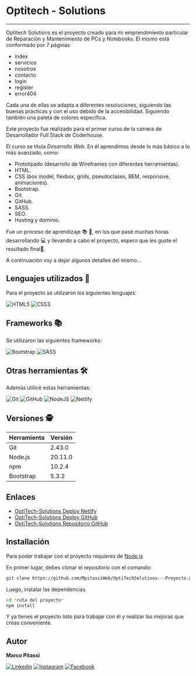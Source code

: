 # **Optitech - Solutions**
---

Optitech Solutions es el proyecto creado para mi emprendimiento particular de Reparación y Mantenimiento de PCs y Notebooks. El mismo está conformado por 7 páginas:

- index
- servicios
- nosotros
- contacto
- login
- register
- error404

Cada una de ellas se adapta a diferentes resoluciones, siguiendo las buenas prácticas y con el uso debido de la accesibilidad. Siguiendo también una paleta de colores específica.

Este proyecto fue realizado para el primer curso de la carrera de Desarrollador Full Stack de Coderhouse.

El curso se titula _Desarrollo Web_. En él aprendimos desde lo más básico a lo más avanzado, como:
- Prototipado (desarrollo de Wireframes con diferentes herramientas).
- HTML.
- CSS (box model, flexbox, grids, pseudoclases, BEM, responsive, animaciones).
- Bootstrap.
- Git.
- GitHub.
- SASS.
- SEO.
- Hosting y dominio.

Fue un proceso de aprendizaje 📚 📖, en los que pasé muchas horas desarrollando 💻 y llevando a cabo el proyecto, espero que les guste el resultado final🚀.

A continuación voy a dejar algunos detalles del mismo...

## Lenguajes utilizados 📖

Para el proyecto se utilizaron los siguientes lenguajes:

![HTML5](https://img.shields.io/badge/HTML5-E34F26?style=for-the-badge&logo=html5&logoColor=white)
![CSS3](https://img.shields.io/badge/CSS3-1572B6?style=for-the-badge&logo=css3&logoColor=white)

## Frameworks 📚

Se utilizaron las siguientes frameworks:

![Bootstrap](https://img.shields.io/badge/Bootstrap-563D7C?style=for-the-badge&logo=bootstrap&logoColor=white)
![SASS](https://img.shields.io/badge/Sass-CC6699?style=for-the-badge&logo=sass&logoColor=white)

## Otras herramientas 🛠️

Además utilicé estas herramientas:

![Git](https://img.shields.io/badge/GIT-E44C30?style=for-the-badge&logo=git&logoColor=white)
![GitHub](https://img.shields.io/badge/GitHub-100000?style=for-the-badge&logo=github&logoColor=white)
![NodeJS](https://img.shields.io/badge/Node%20js-339933?style=for-the-badge&logo=nodedotjs&logoColor=white)
![Netlify](https://img.shields.io/badge/Netlify-00C7B7?style=for-the-badge&logo=netlify&logoColor=white)

## Versiones 🕵️

| Herramienta | Versión |
| ------ | ------ |
| Git | 2.43.0 |
| Node.js | 20.11.0 |
| npm | 10.2.4 |
| Bootstrap | 5.3.2 |

## Enlaces

- [OptiTech-Solutions Deploy Netlify](https://optitech-solutions.netlify.app/)
- [OptiTech-Solutions Deploy GitHub](https://mpitassiweb.github.io/OptiTechSolutions---Proyecto/)
- [OptiTech-Solutions Repositorio GitHub](https://github.com/MpitassiWeb/OptiTechSolutions---Proyecto)


## Installación

Para poder trabajar con el proyecto requieres de [Node.js](https://nodejs.org/) 

En primer lugar, debes clonar el repositorio con el comando:

```sh
git clone https://github.com/MpitassiWeb/OptiTechSolutions---Proyecto.git
```
Luego, instalar las dependencias.

```sh
cd *ruta del proyecto*
npm install
```

Y ya tienes el proyecto listo para trabajar con él y realizar las mejoras que creas conveniente.


## Autor

**Marco Pitassi**

[![Linkedin](https://img.shields.io/badge/LinkedIn-0077B5?style=for-the-badge&logo=linkedin&logoColor=white)](https://www.linkedin.com/in/marco-pitassi/)
[![Instagram](https://img.shields.io/badge/Instagram-E4405F?style=for-the-badge&logo=instagram&logoColor=white)](https://www.instagram.com/marco.pitassi)
[![Facebook](https://img.shields.io/badge/Facebook-1877F2?style=for-the-badge&logo=facebook&logoColor=white)](https://www.facebook.com/Maarquitow21)

